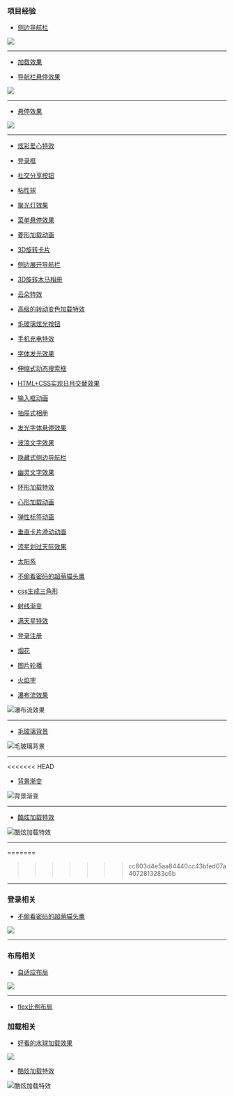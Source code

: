 ### 项目经验
- [侧边导航栏](https://github.com/jiaklop9/MyWeb/blob/master/views/%E4%BE%A7%E8%BE%B9%E5%AF%BC%E8%88%AA%E6%A0%8F.html)

![](images/侧边导航栏.jpg)
<hr>

- [加载效果](https://github.com/jiaklop9/MyWeb/blob/master/views/%E5%8A%A0%E8%BD%BD%E6%95%88%E6%9E%9C.html)

- [导航栏悬停效果](https://github.com/jiaklop9/MyWeb/blob/master/views/%E5%AF%BC%E8%88%AA%E6%A0%8F%E6%82%AC%E5%81%9C%E6%95%88%E6%9E%9C.html)

![](images/导航栏悬停效果.jpg)
<hr>

- [悬停效果](https://github.com/jiaklop9/MyWeb/blob/master/views/%E6%82%AC%E5%81%9C%E6%95%88%E6%9E%9C.html)

![](images/悬停效果.png)
<hr>


- [炫彩爱心特效](https://github.com/jiaklop9/MyWeb/blob/master/views/%E7%82%AB%E5%BD%A9%E7%88%B1%E5%BF%83%E7%89%B9%E6%95%88.html)
- [登录框](https://github.com/jiaklop9/MyWeb/blob/master/views/%E7%99%BB%E5%BD%95%E6%A1%86.html)
- [社交分享按钮](https://github.com/jiaklop9/MyWeb/blob/master/views/%E7%A4%BE%E4%BA%A4%E5%88%86%E4%BA%AB%E6%8C%89%E9%92%AE.html)
- [粘性球](https://github.com/jiaklop9/MyWeb/blob/master/views/%E7%B2%98%E6%80%A7%E7%90%83.html)
- [聚光灯效果](https://github.com/jiaklop9/MyWeb/blob/master/views/%E8%81%9A%E5%85%89%E7%81%AF%E6%95%88%E6%9E%9C.html)
- [菜单悬停效果](https://github.com/jiaklop9/MyWeb/blob/master/views/%E8%8F%9C%E5%8D%95%E6%82%AC%E5%81%9C%E6%95%88%E6%9E%9C.html)
- [菱形加载动画](https://github.com/jiaklop9/MyWeb/blob/master/views/%E8%8F%B1%E5%BD%A2%E5%8A%A0%E8%BD%BD%E5%8A%A8%E7%94%BB.html)
- [3D旋转卡片](https://github.com/jiaklop9/MyWeb/blob/master/views/3D%E6%97%8B%E8%BD%AC%E5%8D%A1%E7%89%87.html)
- [侧边展开导航栏](https://github.com/jiaklop9/MyWeb/blob/master/views/侧边展开导航栏.html)
- [3D旋转木马相册](https://github.com/jiaklop9/MyWeb/blob/master/views/3D旋转木马相册.html)
- [云朵特效](https://github.com/jiaklop9/MyWeb/blob/master/views/云朵特效.html)
- [高级的转动变色加载特效](https://github.com/jiaklop9/MyWeb/blob/master/views/高级转动加载特效.html)
- [毛玻璃炫光按钮](https://github.com/jiaklop9/MyWeb/blob/master/views/毛玻璃炫光按钮.html)
- [手机充电特效](https://github.com/jiaklop9/MyWeb/blob/master/views/手机充电特效.html)
- [字体发光效果](https://github.com/jiaklop9/MyWeb/blob/master/views/字体发光效果.html)
- [伸缩式动态搜索框](https://github.com/jiaklop9/MyWeb/blob/master/views/伸缩式动态搜索框.html)
- [HTML+CSS实现日月交替效果](https://github.com/jiaklop9/MyWeb/blob/master/views/HTML+CSS实现日月交替效果.html)
- [输入框动画](https://github.com/jiaklop9/MyWeb/blob/master/views/输入框动画.html)
- [抽屉式相册](https://github.com/jiaklop9/MyWeb/blob/master/views/抽屉式相册.html)
- [发光字体悬停效果](https://github.com/jiaklop9/MyWeb/blob/master/views/发光字体悬停效果.html)
- [波浪文字效果](https://github.com/jiaklop9/MyWeb/blob/master/views/波浪文字效果.html)
- [隐藏式侧边导航栏](https://github.com/jiaklop9/MyWeb/blob/master/views/隐藏式侧边导航栏.html)
- [幽灵文字效果](https://github.com/jiaklop9/MyWeb/blob/master/views/幽灵文字效果.html)
- [环形加载特效](https://github.com/jiaklop9/MyWeb/blob/master/views/环形加载特效.html)
- [心形加载动画](https://github.com/jiaklop9/MyWeb/blob/master/views/心形加载动画.html)
- [弹性标签动画](https://github.com/jiaklop9/MyWeb/blob/master/views/弹性标签动画.html)
- [垂直卡片滑动动画](https://github.com/jiaklop9/MyWeb/blob/master/views/垂直卡片滑动动画.html)
- [流星划过天际效果](https://github.com/jiaklop9/MyWeb/blob/master/views/流星划过天际效果.html)
- [太阳系](https://github.com/jiaklop9/MyWeb/blob/master/views/太阳系.html)
- [不偷看密码的超萌猫头鹰](https://github.com/jiaklop9/MyWeb/blob/master/views/不偷看密码的超萌猫头鹰.html)
- [css生成三角形](https://github.com/jiaklop9/MyWeb/blob/master/views/css生成三角形.html)
- [射线渐变](https://github.com/jiaklop9/MyWeb/blob/master/views/射线渐变.html)
- [满天星特效](https://github.com/jiaklop9/MyWeb/blob/master/views/满天星.html)
- [登录注册](https://github.com/jiaklop9/MyWeb/blob/master/views/登录注册.html)
- [烟花](https://github.com/jiaklop9/MyWeb/blob/master/views/烟花.html)
- [图片轮播](https://github.com/jiaklop9/MyWeb/blob/master/views/图片轮播.html)
- [火焰字](https://github.com/jiaklop9/MyWeb/blob/master/views/火焰字.html)

- [瀑布流效果](https://github.com/jiaklop9/MyWeb/blob/master/views/瀑布流效果.html)

![瀑布流效果](images/瀑布流效果.jpg)
<hr>


- [毛玻璃背景](https://github.com/jiaklop9/MyWeb/blob/master/views/毛玻璃背景.html)

![毛玻璃背景](images/毛玻璃背景.jpg)
<hr>


<<<<<<< HEAD
- [背景渐变](https://github.com/jiaklop9/MyWeb/blob/master/views/背景渐变.html)

![背景渐变](images/背景渐变.jpg)
<hr>



- [酷炫加载特效](https://github.com/jiaklop9/MyWeb/blob/master/loading/酷炫.html)

![酷炫加载特效](images/酷炫加载特效.png)
<hr>



=======
>>>>>>> cc803d4e5aa84440cc43bfed07a4072813283c6b
<hr>

### 登录相关

- [不偷看密码的超萌猫头鹰](https://github.com/jiaklop9/MyWeb/blob/master/login/不偷看密码的超萌猫头鹰.html)

![](images/不偷看的猫头鹰.png)


<hr>

### 布局相关

- [自适应布局](https://github.com/jiaklop9/MyWeb/blob/master/布局/自适应布局.html)

![](images/自适应布局.png)
<hr>

- [flex比例布局](https://github.com/jiaklop9/MyWeb/blob/master/布局/flex比例布局.html)


### 加载相关

- [好看的水球加载效果](https://github.com/jiaklop9/MyWeb/blob/master/loading/水球加载效果.html)

![](images/水球加载效果.png)

- [酷炫加载特效](https://github.com/jiaklop9/MyWeb/blob/master/loading/酷炫.html)

![酷炫加载特效](images/酷炫加载特效.png)
